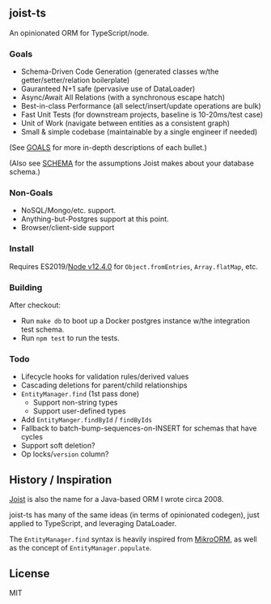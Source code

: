 ## joist-ts

An opinionated ORM for TypeScript/node.

### Goals

- Schema-Driven Code Generation (generated classes w/the getter/setter/relation boilerplate)
- Gauranteed N+1 safe (pervasive use of DataLoader)
- Async/Await All Relations (with a synchronous escape hatch)
- Best-in-class Performance (all select/insert/update operations are bulk)
- Fast Unit Tests (for downstream projects, baseline is 10-20ms/test case)
- Unit of Work (navigate between entities as a consistent graph)
- Small & simple codebase (maintainable by a single engineer if needed)

(See [GOALS](./GOALS.markdown) for more in-depth descriptions of each bullet.)

(Also see [SCHEMA](./SCHEMA.markdown) for the assumptions Joist makes about your database schema.)

### Non-Goals

- NoSQL/Mongo/etc. support.
- Anything-but-Postgres support at this point.
- Browser/client-side support

### Install

Requires ES2019/[Node v12.4.0](https://node.green/#ES2019) for `Object.fromEntries`, `Array.flatMap`, etc.

### Building

After checkout:

- Run `make db` to boot up a Docker postgres instance w/the integration test schema.
- Run `npm test` to run the tests.

### Todo

- Lifecycle hooks for validation rules/derived values
- Cascading deletions for parent/child relationships
- `EntityManager.find` (1st pass done)
  - Support non-string types
  - Support user-defined types
- Add `EntityManger.findById` / `findByIds`
- Fallback to batch-bump-sequences-on-INSERT for schemas that have cycles
- Support soft deletion?
- Op locks/`version` column?

## History / Inspiration

[Joist](https://github.com/stephenh/joist) is also the name for a Java-based ORM I wrote circa 2008.

joist-ts has many of the same ideas (in terms of opinionated codegen), just applied to TypeScript, and leveraging DataLoader.

The `EntityManager.find` syntax is heavily inspired from [MikroORM](https://mikro-orm.io/), as well as the concept of `EntityManager.populate`.

## License

MIT
